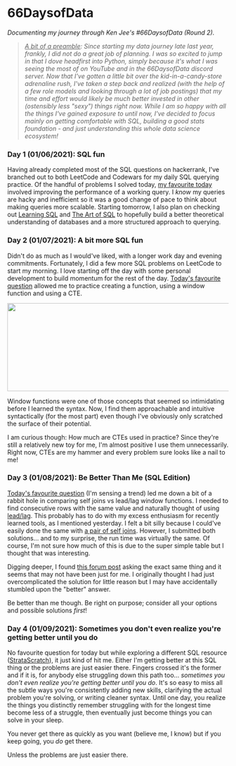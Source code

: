 # 66DaysofData
*Documenting my journey through Ken Jee's #66DaysofData (Round 2).*

> *<ins>A bit of a preamble</ins>: Since starting my data journey late last year, frankly, I did not do a great job of planning. I was so excited to jump in that I dove headfirst into Python, simply because it's what I was seeing the most of on YouTube and in the 66DaysofData discord server. Now that I've gotten a little bit over the kid-in-a-candy-store adrenaline rush, I've taken a step back and realized (with the help of a few role models and looking through a lot of job postings) that my time and effort would likely be much better invested in other (ostensibly less "sexy") things right now. While I am so happy with all the things I've gained exposure to until now, I've decided to focus mainly on getting comfortable with SQL, building a good stats foundation - and just understanding this whole data science ecosystem!*

### Day 1 (01/06/2021): SQL fun
Having already completed most of the SQL questions on hackerrank, I've branched out to both LeetCode and Codewars for my daily SQL querying practice. Of the handful of problems I solved today, [my favourite today](https://www.codewars.com/kata/581fb63e70ca28d92500000d) involved improving the performance of a working query. I *know* my queries are hacky and inefficient so it was a good change of pace to think about making queries more scalable. Starting tomorrow, I also plan on checking out [Learning SQL](https://www.oreilly.com/library/view/learning-sql-3rd/9781492057604/) and [The Art of SQL](https://www.oreilly.com/library/view/the-art-of/0596008945/) to hopefully build a better theoretical understanding of databases and a more structured approach to querying.

### Day 2 (01/07/2021): A bit more SQL fun
Didn't do as much as I would've liked, with a longer work day and evening commitments. Fortunately, I did a few more SQL problems on LeetCode to start my morning. I love starting off the day with some personal development to build momentum for the rest of the day. [Today's favourite question](https://leetcode.com/problems/nth-highest-salary/) allowed me to practice creating a function, using a window function and using a CTE.

<p align="center"><img width="600" height="200" src="https://i.imgur.com/jZ2wjR2.png"></p>

Window functions were one of those concepts that seemed so intimidating before I learned the syntax. Now, I find them approachable and intuitive syntactically (for the most part) even though I've obviously only scratched the surface of their potential.

I am curious though: How much are CTEs used in practice? Since they're still a relatively new toy for me, I'm almost positive I use them unnecessarily. Right now, CTEs are my hammer and every problem sure looks like a nail to me!

### Day 3 (01/08/2021): Be Better Than Me (SQL Edition)
[Today's favourite question](https://leetcode.com/problems/consecutive-numbers/) (I'm sensing a trend) led me down a bit of a rabbit hole in comparing self joins vs lead/lag window functions. I needed to find consecutive rows with the same value and naturally thought of using [lead/lag](https://i.imgur.com/WTtkEvr.png). This probably has to do with my excess enthusiasm for recently learned tools, as I mentioned yesterday. I felt a bit silly because I could've easily done the same with [a pair of self joins](https://i.imgur.com/ynLrlBc.png). However, I submitted both solutions... and to my surprise, the run time was virtually the same. Of course, I'm not sure how much of this is due to the super simple table but I thought that was interesting.

Digging deeper, I found [this forum post](https://dba.stackexchange.com/questions/158374/performance-comparison-between-using-join-and-window-function-to-get-lead-and-la) asking the exact same thing and it seems that may not have been just for me. I originally thought I had just overcomplicated the solution for little reason but I may have accidentally stumbled upon the "better" answer.

Be better than me though. Be right on purpose; consider all your options and possible solutions *first*!

### Day 4 (01/09/2021): Sometimes you don't even realize you're getting better until you do
No favourite question for today but while exploring a different SQL resource ([StrataScratch](https://www.stratascratch.com/)), it just kind of hit me. Either I'm getting better at this SQL thing or the problems are just easier there. Fingers crossed it's the former and if it is, for anybody else struggling down this path too... *sometimes you don't even realize you're getting better until you do*. It's so easy to miss all the subtle ways you're consistently adding new skills, clarifying the actual problem you're solving, or writing cleaner syntax. Until one day, you realize the things you distinctly remember struggling with for the longest time become less of a struggle, then eventually just become things you can solve in your sleep.

You never get there as quickly as you want (believe me, I know) but if you keep going, you *do* get there.

Unless the problems are just easier there.
